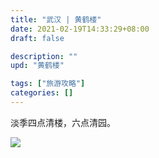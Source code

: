 ```yaml
---
title: "武汉 | 黄鹤楼"
date: 2021-02-19T14:33:29+08:00
draft: false

description: ""
upd: "黄鹤楼"

tags: ["旅游攻略"]
categories: []
---
```


淡季四点清楼，六点清园。

<!--more-->

![](https://cdn.jsdelivr.net/gh/henrywu97/FigBed/Figs/20210219143437.jpg)